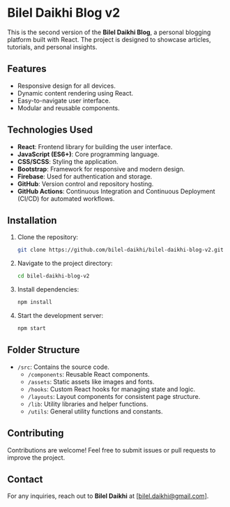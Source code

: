 # Bilel Daikhi Blog v2

This is the second version of the **Bilel Daikhi Blog**, a personal blogging platform built with React. The project is designed to showcase articles, tutorials, and personal insights.

## Features

- Responsive design for all devices.
- Dynamic content rendering using React.
- Easy-to-navigate user interface.
- Modular and reusable components.

## Technologies Used

- **React**: Frontend library for building the user interface.
- **JavaScript (ES6+)**: Core programming language.
- **CSS/SCSS**: Styling the application.
- **Bootstrap**: Framework for responsive and modern design.
- **Firebase**: Used for authentication and storage.
- **GitHub**: Version control and repository hosting.
- **GitHub Actions**: Continuous Integration and Continuous Deployment (CI/CD) for automated workflows.

## Installation

1. Clone the repository:
   ```bash
   git clone https://github.com/bilel-daikhi/bilel-daikhi-blog-v2.git
   ```
2. Navigate to the project directory:
   ```bash
   cd bilel-daikhi-blog-v2
   ```
3. Install dependencies:
   ```bash
   npm install
   ```
4. Start the development server:
   ```bash
   npm start
   ```

## Folder Structure

- `/src`: Contains the source code.
  - `/components`: Reusable React components.
  - `/assets`: Static assets like images and fonts.
  - `/hooks`: Custom React hooks for managing state and logic.
  - `/layouts`: Layout components for consistent page structure.
  - `/lib`: Utility libraries and helper functions.
  - `/utils`: General utility functions and constants.

## Contributing

Contributions are welcome! Feel free to submit issues or pull requests to improve the project.

## Contact

For any inquiries, reach out to **Bilel Daikhi** at [bilel.daikhi@gmail.com].
